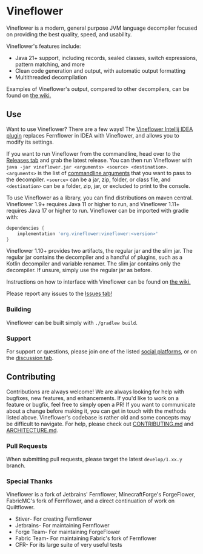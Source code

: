 # Vineflower

Vineflower is a modern, general purpose JVM language decompiler focused on providing the best quality, speed, and usability.

Vineflower's features include:
- Java 21+ support, including records, sealed classes, switch expressions, pattern matching, and more
- Clean code generation and output, with automatic output formatting
- Multithreaded decompilation

Examples of Vineflower's output, compared to other decompilers, can be found on [the wiki.](https://github.com/Vineflower/vineflower/wiki)

## Use
Want to use Vineflower? There are a few ways! The [Vineflower Intellij IDEA plugin](https://plugins.jetbrains.com/plugin/18032-quiltflower) replaces Fernflower in IDEA with Vineflower, and allows you to modify its settings.

If you want to run Vineflower from the commandline, head over to the [Releases tab](https://github.com/Vineflower/vineflower/releases) and grab the latest release.
You can then run Vineflower with `java -jar vineflower.jar <arguments> <source> <destination>`.
`<arguments>` is the list of [commandline arguments](https://github.com/Vineflower/vineflower/wiki) that you want to pass to the decompiler.
`<source>` can be a jar, zip, folder, or class file, and `<destination>` can be a folder, zip, jar, or excluded to print to the console.

To use Vineflower as a library, you can find distributions on maven central. Vineflower 1.9+ requires Java 11 or higher to run, and Vineflower 1.11+ requires Java 17 or higher to run.
Vineflower can be imported with gradle with:
```groovy
dependencies {
    implementation 'org.vineflower:vineflower:<version>'
}
```
Vineflower 1.10+ provides two artifacts, the regular jar and the slim jar. The regular jar contains the decompiler and a handful of plugins, such as a Kotlin decompiler and variable renamer.
The slim jar contains only the decompiler. If unsure, simply use the regular jar as before.

Instructions on how to interface with Vineflower can be found on [the wiki.](https://github.com/Vineflower/vineflower/wiki)

Please report any issues to the [Issues tab!](https://github.com/Vineflower/vineflower/issues)

### Building
Vineflower can be built simply with `./gradlew build`.

### Support
For support or questions, please join one of the listed [social platforms](https://github.com/Vineflower), or on the [discussion tab](https://github.com/Vineflower/vineflower/discussions).

## Contributing
Contributions are always welcome! We are always looking for help with bugfixes, new features, and enhancements. If you'd like to work on a feature or bugfix, feel free to simply open a PR! If you want to communicate about a change before making it, you can get in touch with the methods listed above.
Vineflower's codebase is rather old and some concepts may be difficult to navigate. For help, please check out [CONTRIBUTING.md](./CONTRIBUTING.md) and [ARCHITECTURE.md](./ARCHITECTURE.md).

### Pull Requests
When submitting pull requests, please target the latest `develop/1.xx.y` branch.

### Special Thanks
Vineflower is a fork of Jetbrains' Fernflower, MinecraftForge's ForgeFlower, FabricMC's fork of Fernflower, and a direct continuation of work on Quiltflower.

* Stiver- For creating Fernflower
* Jetbrains- For maintaining Fernflower
* Forge Team- For maintaining ForgeFlower
* Fabric Team- For maintaining Fabric's fork of Fernflower
* CFR- For its large suite of very useful tests